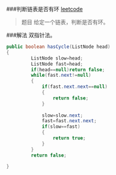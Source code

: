###判断链表是否有环
[leetcode](https://leetcode.com/problems/linked-list-cycle/)

>题目
>给定一个链表，判断是否有环。

###解法
双指针法。
```java
public boolean hasCycle(ListNode head) 
{
         ListNode slow=head;
         ListNode fast=head;
         if(head==null)return false;
         while(fast.next!=null)
         {
             if(fast.next.next==null)
             {
	             return false;
             }
             
             slow=slow.next;
             fast=fast.next.next;     
             if(slow==fast)
             {
	             return true;
             }
         }
         return false;
      
}
```

